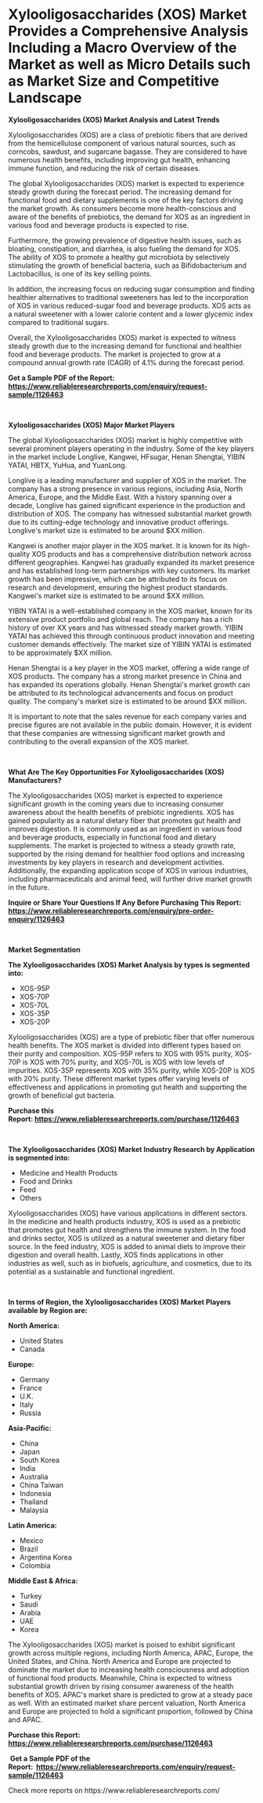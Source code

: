 <p><h1>Xylooligosaccharides (XOS) Market Provides a Comprehensive Analysis Including a Macro Overview of the Market as well as Micro Details such as Market Size and Competitive Landscape</h1></p><p><strong>Xylooligosaccharides (XOS) Market Analysis and Latest Trends</strong></p>
<p><p>Xylooligosaccharides (XOS) are a class of prebiotic fibers that are derived from the hemicellulose component of various natural sources, such as corncobs, sawdust, and sugarcane bagasse. They are considered to have numerous health benefits, including improving gut health, enhancing immune function, and reducing the risk of certain diseases.</p><p>The global Xylooligosaccharides (XOS) market is expected to experience steady growth during the forecast period. The increasing demand for functional food and dietary supplements is one of the key factors driving the market growth. As consumers become more health-conscious and aware of the benefits of prebiotics, the demand for XOS as an ingredient in various food and beverage products is expected to rise.</p><p>Furthermore, the growing prevalence of digestive health issues, such as bloating, constipation, and diarrhea, is also fueling the demand for XOS. The ability of XOS to promote a healthy gut microbiota by selectively stimulating the growth of beneficial bacteria, such as Bifidobacterium and Lactobacillus, is one of its key selling points.</p><p>In addition, the increasing focus on reducing sugar consumption and finding healthier alternatives to traditional sweeteners has led to the incorporation of XOS in various reduced-sugar food and beverage products. XOS acts as a natural sweetener with a lower calorie content and a lower glycemic index compared to traditional sugars.</p><p>Overall, the Xylooligosaccharides (XOS) market is expected to witness steady growth due to the increasing demand for functional and healthier food and beverage products. The market is projected to grow at a compound annual growth rate (CAGR) of 4.1% during the forecast period.</p></p>
<p><strong>Get a Sample PDF of the Report:&nbsp; <a href="https://www.reliableresearchreports.com/enquiry/request-sample/1126463">https://www.reliableresearchreports.com/enquiry/request-sample/1126463</a></strong></p>
<p>&nbsp;</p>
<p><strong>Xylooligosaccharides (XOS) Major Market Players</strong></p>
<p><p>The global Xylooligosaccharides (XOS) market is highly competitive with several prominent players operating in the industry. Some of the key players in the market include Longlive, Kangwei, HFsugar, Henan Shengtai, YIBIN YATAI, HBTX, YuHua, and YuanLong.</p><p>Longlive is a leading manufacturer and supplier of XOS in the market. The company has a strong presence in various regions, including Asia, North America, Europe, and the Middle East. With a history spanning over a decade, Longlive has gained significant experience in the production and distribution of XOS. The company has witnessed substantial market growth due to its cutting-edge technology and innovative product offerings. Longlive's market size is estimated to be around $XX million.</p><p>Kangwei is another major player in the XOS market. It is known for its high-quality XOS products and has a comprehensive distribution network across different geographies. Kangwei has gradually expanded its market presence and has established long-term partnerships with key customers. Its market growth has been impressive, which can be attributed to its focus on research and development, ensuring the highest product standards. Kangwei's market size is estimated to be around $XX million.</p><p>YIBIN YATAI is a well-established company in the XOS market, known for its extensive product portfolio and global reach. The company has a rich history of over XX years and has witnessed steady market growth. YIBIN YATAI has achieved this through continuous product innovation and meeting customer demands effectively. The market size of YIBIN YATAI is estimated to be approximately $XX million.</p><p>Henan Shengtai is a key player in the XOS market, offering a wide range of XOS products. The company has a strong market presence in China and has expanded its operations globally. Henan Shengtai's market growth can be attributed to its technological advancements and focus on product quality. The company's market size is estimated to be around $XX million.</p><p>It is important to note that the sales revenue for each company varies and precise figures are not available in the public domain. However, it is evident that these companies are witnessing significant market growth and contributing to the overall expansion of the XOS market.</p></p>
<p>&nbsp;</p>
<p><strong>What Are The Key Opportunities For Xylooligosaccharides (XOS) Manufacturers?</strong></p>
<p><p>The Xylooligosaccharides (XOS) market is expected to experience significant growth in the coming years due to increasing consumer awareness about the health benefits of prebiotic ingredients. XOS has gained popularity as a natural dietary fiber that promotes gut health and improves digestion. It is commonly used as an ingredient in various food and beverage products, especially in functional food and dietary supplements. The market is projected to witness a steady growth rate, supported by the rising demand for healthier food options and increasing investments by key players in research and development activities. Additionally, the expanding application scope of XOS in various industries, including pharmaceuticals and animal feed, will further drive market growth in the future.</p></p>
<p><strong>Inquire or Share Your Questions If Any Before Purchasing This Report: <a href="https://www.reliableresearchreports.com/enquiry/pre-order-enquiry/1126463">https://www.reliableresearchreports.com/enquiry/pre-order-enquiry/1126463</a></strong></p>
<p>&nbsp;</p>
<p><strong>Market Segmentation</strong></p>
<p><strong>The Xylooligosaccharides (XOS) Market Analysis by types is segmented into:</strong></p>
<p><ul><li>XOS-95P</li><li>XOS-70P</li><li>XOS-70L</li><li>XOS-35P</li><li>XOS-20P</li></ul></p>
<p><p>Xylooligosaccharides (XOS) are a type of prebiotic fiber that offer numerous health benefits. The XOS market is divided into different types based on their purity and composition. XOS-95P refers to XOS with 95% purity, XOS-70P is XOS with 70% purity, and XOS-70L is XOS with low levels of impurities. XOS-35P represents XOS with 35% purity, while XOS-20P is XOS with 20% purity. These different market types offer varying levels of effectiveness and applications in promoting gut health and supporting the growth of beneficial gut bacteria.</p></p>
<p><strong>Purchase this Report:&nbsp;<a href="https://www.reliableresearchreports.com/purchase/1126463">https://www.reliableresearchreports.com/purchase/1126463</a></strong></p>
<p>&nbsp;</p>
<p><strong>The Xylooligosaccharides (XOS) Market Industry Research by Application is segmented into:</strong></p>
<p><ul><li>Medicine and Health Products</li><li>Food and Drinks</li><li>Feed</li><li>Others</li></ul></p>
<p><p>Xylooligosaccharides (XOS) have various applications in different sectors. In the medicine and health products industry, XOS is used as a prebiotic that promotes gut health and strengthens the immune system. In the food and drinks sector, XOS is utilized as a natural sweetener and dietary fiber source. In the feed industry, XOS is added to animal diets to improve their digestion and overall health. Lastly, XOS finds applications in other industries as well, such as in biofuels, agriculture, and cosmetics, due to its potential as a sustainable and functional ingredient.</p></p>
<p>&nbsp;</p>
<p><strong>In terms of Region, the Xylooligosaccharides (XOS) Market Players available by Region are:</strong></p>
<p>
    <p> <strong> North America: </strong>
        <ul>
            <li>United States</li>
            <li>Canada</li>
        </ul>
        </p> 
    <p> <strong> Europe: </strong>
        <ul>
            <li>Germany</li>
            <li>France</li>
            <li>U.K.</li>
            <li>Italy</li>
            <li>Russia</li>
        </ul>
        </p> 
    <p> <strong> Asia-Pacific: </strong>
        <ul>
            <li>China</li>
            <li>Japan</li>
            <li>South Korea</li>
            <li>India</li>
            <li>Australia</li>
            <li>China Taiwan</li>
            <li>Indonesia</li>
            <li>Thailand</li>
            <li>Malaysia</li>
        </ul>
        </p> 
    <p> <strong> Latin America: </strong>
        <ul>
            <li>Mexico</li>
            <li>Brazil</li>
            <li>Argentina Korea</li>
            <li>Colombia</li>
        </ul>
        </p> 
    <p> <strong> Middle East & Africa: </strong>
        <ul>
            <li>Turkey</li>
            <li>Saudi</li>
            <li>Arabia</li>
            <li>UAE</li>
            <li>Korea</li>
        </ul>
    </p>
    </p>
<p><p>The Xylooligosaccharides (XOS) market is poised to exhibit significant growth across multiple regions, including North America, APAC, Europe, the United States, and China. North America and Europe are projected to dominate the market due to increasing health consciousness and adoption of functional food products. Meanwhile, China is expected to witness substantial growth driven by rising consumer awareness of the health benefits of XOS. APAC's market share is predicted to grow at a steady pace as well. With an estimated market share percent valuation, North America and Europe are projected to hold a significant proportion, followed by China and APAC.</p></p>
<p><strong>Purchase this Report: <a href="https://www.reliableresearchreports.com/purchase/1126463">https://www.reliableresearchreports.com/purchase/1126463</a></strong></p>
<p>&nbsp;<strong>Get a Sample PDF of the Report:&nbsp;&nbsp;<a href="https://www.reliableresearchreports.com/enquiry/request-sample/1126463">https://www.reliableresearchreports.com/enquiry/request-sample/1126463</a></strong></p>
<p><strong></strong></p>
<p>Check more reports on https://www.reliableresearchreports.com/</p>